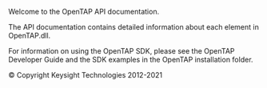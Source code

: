 Welcome to the OpenTAP API documentation.

The API documentation contains detailed information about each element in OpenTAP.dll.

For information on using the OpenTAP SDK, please see the OpenTAP Developer Guide and the SDK examples in the OpenTAP installation folder. 

© Copyright Keysight Technologies 2012-2021

